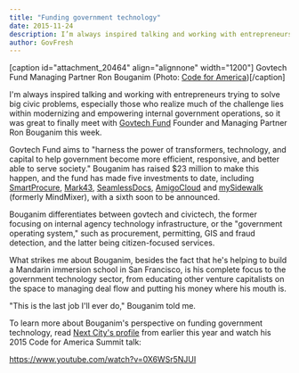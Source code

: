 ```yaml
---
title: "Funding government technology"
date: 2015-11-24
description: I’m always inspired talking and working with entrepreneurs trying to solve big civic problems, especially those who realize much of the challenge lies within modernizing and empowering internal government operations, so it was great to finally meet with Govtech Fund Founder and Managing Partner Ron Bouganim this week.
author: GovFresh
---
```


[caption id="attachment_20464" align="alignnone" width="1200"] Govtech Fund Managing Partner Ron Bouganim (Photo: <a href="http://codeforamerica.org">Code for America</a>)[/caption]

I'm always inspired talking and working with entrepreneurs trying to solve big civic problems, especially those who realize much of the challenge lies within modernizing and empowering internal government operations, so it was great to finally meet with <a href="http://govtechfund.com/">Govtech Fund</a> Founder and Managing Partner Ron Bouganim this week.

Govtech Fund aims to "harness the power of transformers, technology, and capital to help government become more efficient, responsive, and better able to serve society." Bouganim has raised $23 million to make this happen, and the fund has made five investments to date, including <a href="https://smartprocure.us/">SmartProcure</a>, <a href="http://govtechfund.com/company/mark43/">Mark43</a>, <a href="http://govtechfund.com/company/seamlessdocs/">SeamlessDocs</a>, <a href="http://govtechfund.com/company/amigocloud/">AmigoCloud</a> and <a href="http://www2.mysidewalk.com/">mySidewalk</a> (formerly MindMixer), with a sixth soon to be announced.

Bouganim differentiates between govtech and civictech, the former focusing on internal agency technology infrastructure, or the "government operating system," such as procurement, permitting, GIS and fraud detection, and the latter being citizen-focused services.

What strikes me about Bouganim, besides the fact that he's helping to build a Mandarin immersion school in San Francisco, is his complete focus to the government technology sector, from educating other venture capitalists on the space to managing deal flow and putting his money where his mouth is.

"This is the last job I'll ever do," Bouganim told me.

To learn more about Bouganim's perspective on funding government technology, read <a href="https://nextcity.org/features/view/govtech-fund-civic-tech-ron-bouganim-government-procurement-IT">Next City's profile</a> from earlier this year and watch his 2015 Code for America Summit talk:

https://www.youtube.com/watch?v=0X6WSr5NJUI
